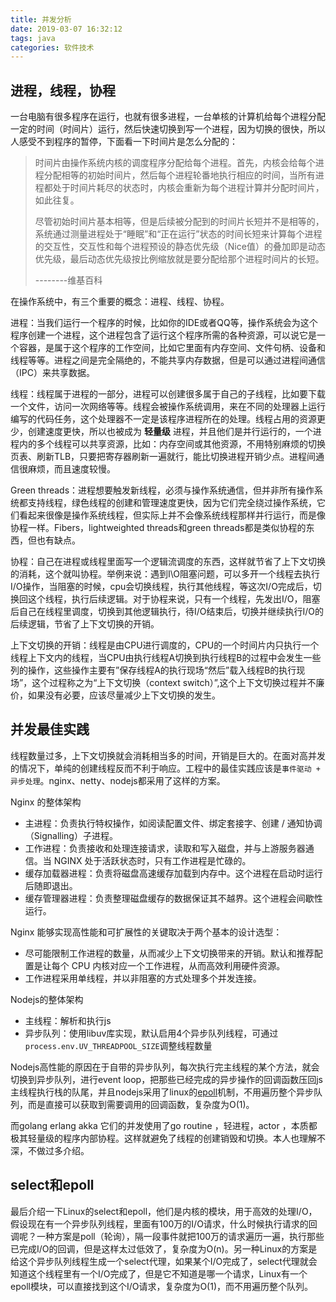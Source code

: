 ```yaml
---
title: 并发分析
date: 2019-03-07 16:32:12
tags: java
categories: 软件技术
---
```


## 进程，线程，协程

一台电脑有很多程序在运行，也就有很多进程，一台单核的计算机给每个进程分配一定的时间（时间片）运行，然后快速切换到写一个进程，因为切换的很快，所以人感受不到程序的暂停，下面看一下时间片是怎么分配的：

>时间片由操作系统内核的调度程序分配给每个进程。首先，内核会给每个进程分配相等的初始时间片，然后每个进程轮番地执行相应的时间，当所有进程都处于时间片耗尽的状态时，内核会重新为每个进程计算并分配时间片，如此往复。  
>
>尽管初始时间片基本相等，但是后续被分配到的时间片长短并不是相等的，系统通过测量进程处于“睡眠”和“正在运行”状态的时间长短来计算每个进程的交互性，交互性和每个进程预设的静态优先级（Nice值）的叠加即是动态优先级，最后动态优先级按比例缩放就是要分配给那个进程时间片的长短。  
>
>--------维基百科

在操作系统中，有三个重要的概念：进程、线程、协程。

进程：当我们运行一个程序的时候，比如你的IDE或者QQ等，操作系统会为这个程序创建一个进程，这个进程包含了运行这个程序所需的各种资源，可以说它是一个容器，是属于这个程序的工作空间，比如它里面有内存空间、文件句柄、设备和线程等等。进程之间是完全隔绝的，不能共享内存数据，但是可以通过进程间通信（IPC）来共享数据。

线程：线程属于进程的一部分，进程可以创建很多属于自己的子线程，比如要下载一个文件，访问一次网络等等。线程会被操作系统调用，来在不同的处理器上运行编写的代码任务，这个处理器不一定是该程序进程所在的处理。线程占用的资源更少，创建速度更快，所以也被成为 **轻量级** 进程，并且他们是并行运行的，一个进程内的多个线程可以共享资源，比如：内存空间或其他资源，不用特别麻烦的切换页表、刷新TLB，只要把寄存器刷新一遍就行，能比切换进程开销少点。进程间通信很麻烦，而且速度较慢。

Green threads：进程想要触发新线程，必须与操作系统通信，但并非所有操作系统都支持线程，绿色线程的创建和管理速度更快，因为它们完全绕过操作系统，它们看起来很像是操作系统线程，但实际上并不会像系统线程那样并行运行，而是像协程一样。Fibers，lightweighted threads和green threads都是类似协程的东西，但也有缺点。

协程：自己在进程或线程里面写一个逻辑流调度的东西，这样就节省了上下文切换的消耗，这个就叫协程。举例来说：遇到I\O阻塞问题，可以多开一个线程去执行I/O操作，当阻塞的时候，cpu会切换线程，执行其他线程，等这次I/O完成后，切换回这个线程，执行后续逻辑。对于协程来说，只有一个线程，先发出I/O，阻塞后自己在线程里调度，切换到其他逻辑执行，待I/O结束后，切换并继续执行I/O的后续逻辑，节省了上下文切换的开销。

上下文切换的开销：线程是由CPU进行调度的，CPU的一个时间片内只执行一个线程上下文内的线程，当CPU由执行线程A切换到执行线程B的过程中会发生一些列的操作，这些操作主要有”保存线程A的执行现场“然后”载入线程B的执行现场”，这个过程称之为“上下文切换（context switch）”,这个上下文切换过程并不廉价，如果没有必要，应该尽量减少上下文切换的发生。

## 并发最佳实践

线程数量过多，上下文切换就会消耗相当多的时间，开销是巨大的。在面对高并发的情况下，单纯的创建线程反而不利于响应。工程中的最佳实践应该是`事件驱动 + 异步处理`。nginx、netty、nodejs都采用了这样的方案。

Nginx 的整体架构

- 主进程：负责执行特权操作，如阅读配置文件、绑定套接字、创建 / 通知协调（Signalling）子进程。
- 工作进程：负责接收和处理连接请求，读取和写入磁盘，并与上游服务器通信。当 NGINX 处于活跃状态时，只有工作进程是忙碌的。
- 缓存加载器进程：负责将磁盘高速缓存加载到内存中。这个进程在启动时运行后随即退出。
- 缓存管理器进程：负责整理磁盘缓存的数据保证其不越界。这个进程会间歇性运行。

Nginx 能够实现高性能和可扩展性的关键取决于两个基本的设计选型：

- 尽可能限制工作进程的数量，从而减少上下文切换带来的开销。默认和推荐配置是让每个 CPU 内核对应一个工作进程，从而高效利用硬件资源。
- 工作进程采用单线程，并以非阻塞的方式处理多个并发连接。

Nodejs的整体架构

- 主线程：解析和执行js
- 异步队列：使用libuv库实现，默认启用4个异步队列线程，可通过`process.env.UV_THREADPOOL_SIZE`调整线程数量

Nodejs高性能的原因在于自带的异步队列，每次执行完主线程的某个方法，就会切换到异步队列，进行event loop，把那些已经完成的异步操作的回调函数压回js主线程执行栈的队尾，并且nodejs采用了linux的[epoll](https://www.zhihu.com/question/20122137/answer/14049112)机制，不用遍历整个异步队列，而是直接可以获取到需要调用的回调函数，复杂度为O(1)。

而golang erlang akka 它们的并发使用了go routine ，轻进程，actor ，本质都极其轻量级的程序内部协程。这样就避免了线程的创建销毁和切换。本人也理解不深，不做过多介绍。

## select和epoll

最后介绍一下Linux的select和epoll，他们是内核的模块，用于高效的处理I/O，假设现在有一个异步队列线程，里面有100万的I/O请求，什么时候执行请求的回调呢？一种方案是poll（轮询），隔一段事件就把100万的请求遍历一遍，执行那些已完成I/O的回调，但是这样太过低效了，复杂度为O(n)。另一种Linux的方案是给这个异步队列线程生成一个select代理，如果某个I/O完成了，select代理就会知道这个线程里有一个I/O完成了，但是它不知道是哪一个请求，Linux有一个epoll模块，可以直接找到这个I/O请求，复杂度为O(1)，而不用遍历整个队列。
